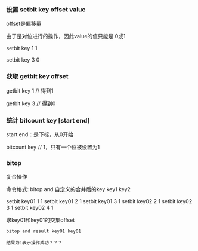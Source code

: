 ### 设置  setbit key offset value

offset是偏移量

由于是对位进行的操作，因此value的值只能是 0或1

setbit key 1 1

setbit key 3 0

### 获取  getbit key offset

getbit key 1 // 得到1

getbit key 3 // 得到0

### 统计 bitcount key [start end]

start end：是下标，从0开始 

bitcount key // 1，只有一个位被设置为1

### bitop

复合操作

命令格式: bitop and 自定义的合并后的key key1 key2

setbit key01 1 1
setbit key01 2 1
setbit key01 3 1
setbit key02 2 1
setbit key02 3 1
setbit key02 4 1

求key01和key01的交集offset

    bitop and result key01 key01

    结果为1表示操作成功？？？







